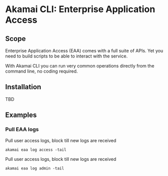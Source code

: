 # Akamai CLI: Enterprise Application Access

## Scope

Enterprise Application Access (EAA) comes with a full suite of APIs. 
Yet you need to build scripts to be able to interact with the service.

With Akamai CLI you can run very common operations directly from the command line, no coding required.

## Installation

TBD

## Examples

### Pull EAA logs

Pull user access logs, block till new logs are received
```
akamai eaa log access -tail
```

Pull user access logs, block till new logs are received
```
akamai eaa log admin -tail
```